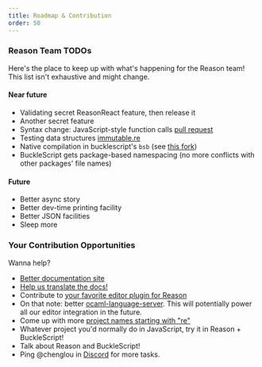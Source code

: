 ```yaml
---
title: Roadmap & Contribution
order: 50
---
```


### Reason Team TODOs

Here's the place to keep up with what's happening for the Reason team! This list isn't exhaustive and might change.

#### Near future

- Validating secret ReasonReact feature, then release it
- Another secret feature
- Syntax change: JavaScript-style function calls [pull request](https://github.com/facebook/reason/pull/1299)
- Testing data structures [immutable.re](https://github.com/facebookincubator/immutable-re)
- Native compilation in bucklescript's `bsb` (see [this fork](https://github.com/bsansouci/bsb-native))
- BuckleScript gets package-based namespacing (no more conflicts with other packages' file names)

#### Future

- Better async story
- Better dev-time printing facility
- Better JSON facilities
- Sleep more

### Your Contribution Opportunities

Wanna help?

- [Better documentation site](https://github.com/reasonml/reasonml.github.io/issues)
- [Help us translate the docs!](https://github.com/reasonml/reasonml.github.io/issues/3)
- Contribute to [your favorite editor plugin for Reason](/guide/editor-tools/editors-plugins#officially-supported-editors)
- On that note: better [ocaml-language-server](https://github.com/freebroccolo/ocaml-language-server). This will potentially power all our editor integration in the future.
- Come up with more [project names starting with "re"](https://github.com/reasonml/ideas-for-project-names-starting-with-re)
- Whatever project you'd normally do in JavaScript, try it in Reason + BuckleScript!
- Talk about Reason and BuckleScript!
- Ping @chenglou in [Discord](https://discord.gg/reasonml) for more tasks.
